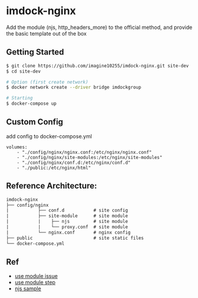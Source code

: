 imdock-nginx
====================================================

Add the module (njs, http_headers_more) to the official method, and provide the basic template out of the box


## Getting Started
```bash
$ git clone https://github.com/imagine10255/imdock-nginx.git site-dev
$ cd site-dev

# Option (first create network)
$ docker network create --driver bridge imdockgroup

# Starting
$ docker-compose up
```

## Custom Config
add config to docker-compose.yml

```
volumes:
    - "./config/nginx/nginx.conf:/etc/nginx/nginx.conf"
    - "./config/nginx/site-modules:/etc/nginx/site-modules"
    - "./config/nginx/conf.d:/etc/nginx/conf.d"
    - "./public:/etc/nginx/html"
```

## Reference Architecture:

```txt
imdock-nginx
├── config/nginx
|           ├── conf.d           # site config
|           ├── site-module      # site module
|           |    ├── njs         # site module
|           |    └── proxy.conf  # site module
|           └── nginx.conf       # nginx config
├── public                       # site static files
└── docker-compose.yml
```


## Ref
- [use module issue](https://github.com/nginxinc/docker-nginx/issues/511#issuecomment-857555895)
- [use module step](https://github.com/nginxinc/docker-nginx/tree/master/modules#readme)
- [njs sample](https://www.gushiciku.cn/pl/gJu3/zh-tw)
